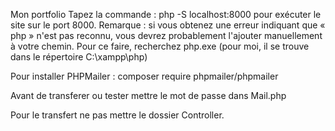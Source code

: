 Mon portfolio
Tapez la commande : php -S localhost:8000 pour exécuter le site sur le port 8000.
Remarque : si vous obtenez une erreur indiquant que « php » n'est pas reconnu, vous devrez probablement l'ajouter manuellement à votre chemin. Pour ce faire, recherchez php.exe (pour moi, il se trouve dans le répertoire C:\xampp\php\)

Pour installer PHPMailer : composer require phpmailer/phpmailer

Avant de transferer ou tester mettre le mot de passe dans Mail.php

Pour le transfert ne pas mettre le dossier Controller.
